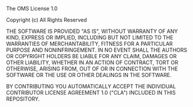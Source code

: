 The OMS License 1.0

Copyright (c) <Dennis Eichhorn> All Rights Reserved

THE SOFTWARE IS PROVIDED "AS IS", WITHOUT WARRANTY OF ANY KIND, EXPRESS OR
IMPLIED, INCLUDING BUT NOT LIMITED TO THE WARRANTIES OF MERCHANTABILITY,
FITNESS FOR A PARTICULAR PURPOSE AND NONINFRINGEMENT. IN NO EVENT SHALL THE
AUTHORS OR COPYRIGHT HOLDERS BE LIABLE FOR ANY CLAIM, DAMAGES OR OTHER
LIABILITY, WHETHER IN AN ACTION OF CONTRACT, TORT OR OTHERWISE, ARISING FROM,
OUT OF OR IN CONNECTION WITH THE SOFTWARE OR THE USE OR OTHER DEALINGS IN
THE SOFTWARE.

BY CONTRIBUTING YOU AUTOMATICALLY ACCEPT THE INDIVIDUAL CONTRIBUTOR LICENSE
AGREEMENT 1.0 ("CLA") INCLUDED IN THIS REPOSITORY.

